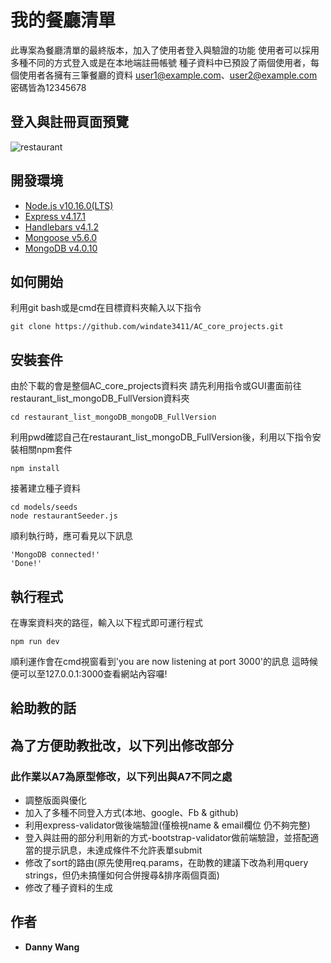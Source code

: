 # 我的餐廳清單 

此專案為餐廳清單的最終版本，加入了使用者登入與驗證的功能
使用者可以採用多種不同的方式登入或是在本地端註冊帳號
種子資料中已預設了兩個使用者，每個使用者各擁有三筆餐廳的資料
user1@example.com、user2@example.com
密碼皆為12345678

## 登入與註冊頁面預覽

![restaurant](https://media.giphy.com/media/eH3zabT6x9Velouvxz/giphy.gif)

## 開發環境

+ [Node.js v10.16.0(LTS)](https://nodejs.org/en/)
+ [Express v4.17.1](https://www.npmjs.com/package/express)
+ [Handlebars v4.1.2](https://www.npmjs.com/package/handlebars)
+ [Mongoose v5.6.0](https://mongoosejs.com/)
+ [MongoDB v4.0.10](https://www.mongodb.com/)

## 如何開始

利用git bash或是cmd在目標資料夾輸入以下指令

```
git clone https://github.com/windate3411/AC_core_projects.git
```

## 安裝套件

由於下載的會是整個AC_core_projects資料夾
請先利用指令或GUI畫面前往restaurant_list_mongoDB_FullVersion資料夾

```
cd restaurant_list_mongoDB_mongoDB_FullVersion
```
利用pwd確認自己在restaurant_list_mongoDB_FullVersion後，利用以下指令安裝相關npm套件

```
npm install
```
接著建立種子資料

```
cd models/seeds
node restaurantSeeder.js
```
順利執行時，應可看見以下訊息

```
'MongoDB connected!'
'Done!'
```


## 執行程式

在專案資料夾的路徑，輸入以下程式即可運行程式

```
npm run dev
```
順利運作會在cmd視窗看到'you are now listening at port 3000'的訊息
這時候便可以至127.0.0.1:3000查看網站內容囉!

## 給助教的話

__為了方便助教批改，以下列出修改部分__
--- 
### 此作業以A7為原型修改，以下列出與A7不同之處
+ 調整版面與優化
+ 加入了多種不同登入方式(本地、google、Fb & github)
+ 利用express-validator做後端驗證(僅檢視name & email欄位 仍不夠完整)
+ 登入與註冊的部分利用新的方式-bootstrap-validator做前端驗證，並搭配適當的提示訊息，未達成條件不允許表單submit
+ 修改了sort的路由(原先使用req.params，在助教的建議下改為利用query strings，但仍未搞懂如何合併搜尋&排序兩個頁面)
+ 修改了種子資料的生成


## 作者

* **Danny Wang** 

